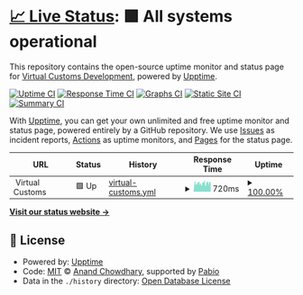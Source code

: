 # [📈 Live Status](https://Virtual-Customs-Development.github.io/upptime): <!--live status--> **🟩 All systems operational**

This repository contains the open-source uptime monitor and status page for [Virtual Customs Development](https://Virtual-Customs-Development.github.io/upptime), powered by [Upptime](https://github.com/upptime/upptime).

[![Uptime CI](https://github.com/Virtual-Customs-Development/upptime/workflows/Uptime%20CI/badge.svg)](https://github.com/Virtual-Customs-Development/upptime/actions?query=workflow%3A%22Uptime+CI%22)
[![Response Time CI](https://github.com/Virtual-Customs-Development/upptime/workflows/Response%20Time%20CI/badge.svg)](https://github.com/Virtual-Customs-Development/upptime/actions?query=workflow%3A%22Response+Time+CI%22)
[![Graphs CI](https://github.com/Virtual-Customs-Development/upptime/workflows/Graphs%20CI/badge.svg)](https://github.com/Virtual-Customs-Development/upptime/actions?query=workflow%3A%22Graphs+CI%22)
[![Static Site CI](https://github.com/Virtual-Customs-Development/upptime/workflows/Static%20Site%20CI/badge.svg)](https://github.com/Virtual-Customs-Development/upptime/actions?query=workflow%3A%22Static+Site+CI%22)
[![Summary CI](https://github.com/Virtual-Customs-Development/upptime/workflows/Summary%20CI/badge.svg)](https://github.com/Virtual-Customs-Development/upptime/actions?query=workflow%3A%22Summary+CI%22)

With [Upptime](https://upptime.js.org), you can get your own unlimited and free uptime monitor and status page, powered entirely by a GitHub repository. We use [Issues](https://github.com/Virtual-Customs-Development/upptime/issues) as incident reports, [Actions](https://github.com/Virtual-Customs-Development/upptime/actions) as uptime monitors, and [Pages](https://Virtual-Customs-Development.github.io/upptime) for the status page.

<!--start: status pages-->
<!-- This summary is generated by Upptime (https://github.com/upptime/upptime) -->
<!-- Do not edit this manually, your changes will be overwritten -->
<!-- prettier-ignore -->
| URL | Status | History | Response Time | Uptime |
| --- | ------ | ------- | ------------- | ------ |
| <img alt="" src="https://icons.duckduckgo.com/ip3/null.ico" height="13"> Virtual Customs | 🟩 Up | [virtual-customs.yml](https://github.com/Virtual-Customs-Development/upptime/commits/HEAD/history/virtual-customs.yml) | <details><summary><img alt="Response time graph" src="./graphs/virtual-customs/response-time-week.png" height="20"> 720ms</summary><br><a href="https://Virtual-Customs-Development.github.io/upptime/history/virtual-customs"><img alt="Response time 720" src="https://img.shields.io/endpoint?url=https%3A%2F%2Fraw.githubusercontent.com%2FVirtual-Customs-Development%2Fupptime%2FHEAD%2Fapi%2Fvirtual-customs%2Fresponse-time.json"></a><br><a href="https://Virtual-Customs-Development.github.io/upptime/history/virtual-customs"><img alt="24-hour response time 720" src="https://img.shields.io/endpoint?url=https%3A%2F%2Fraw.githubusercontent.com%2FVirtual-Customs-Development%2Fupptime%2FHEAD%2Fapi%2Fvirtual-customs%2Fresponse-time-day.json"></a><br><a href="https://Virtual-Customs-Development.github.io/upptime/history/virtual-customs"><img alt="7-day response time 720" src="https://img.shields.io/endpoint?url=https%3A%2F%2Fraw.githubusercontent.com%2FVirtual-Customs-Development%2Fupptime%2FHEAD%2Fapi%2Fvirtual-customs%2Fresponse-time-week.json"></a><br><a href="https://Virtual-Customs-Development.github.io/upptime/history/virtual-customs"><img alt="30-day response time 720" src="https://img.shields.io/endpoint?url=https%3A%2F%2Fraw.githubusercontent.com%2FVirtual-Customs-Development%2Fupptime%2FHEAD%2Fapi%2Fvirtual-customs%2Fresponse-time-month.json"></a><br><a href="https://Virtual-Customs-Development.github.io/upptime/history/virtual-customs"><img alt="1-year response time 720" src="https://img.shields.io/endpoint?url=https%3A%2F%2Fraw.githubusercontent.com%2FVirtual-Customs-Development%2Fupptime%2FHEAD%2Fapi%2Fvirtual-customs%2Fresponse-time-year.json"></a></details> | <details><summary><a href="https://Virtual-Customs-Development.github.io/upptime/history/virtual-customs">100.00%</a></summary><a href="https://Virtual-Customs-Development.github.io/upptime/history/virtual-customs"><img alt="All-time uptime 100.00%" src="https://img.shields.io/endpoint?url=https%3A%2F%2Fraw.githubusercontent.com%2FVirtual-Customs-Development%2Fupptime%2FHEAD%2Fapi%2Fvirtual-customs%2Fuptime.json"></a><br><a href="https://Virtual-Customs-Development.github.io/upptime/history/virtual-customs"><img alt="24-hour uptime 100.00%" src="https://img.shields.io/endpoint?url=https%3A%2F%2Fraw.githubusercontent.com%2FVirtual-Customs-Development%2Fupptime%2FHEAD%2Fapi%2Fvirtual-customs%2Fuptime-day.json"></a><br><a href="https://Virtual-Customs-Development.github.io/upptime/history/virtual-customs"><img alt="7-day uptime 100.00%" src="https://img.shields.io/endpoint?url=https%3A%2F%2Fraw.githubusercontent.com%2FVirtual-Customs-Development%2Fupptime%2FHEAD%2Fapi%2Fvirtual-customs%2Fuptime-week.json"></a><br><a href="https://Virtual-Customs-Development.github.io/upptime/history/virtual-customs"><img alt="30-day uptime 100.00%" src="https://img.shields.io/endpoint?url=https%3A%2F%2Fraw.githubusercontent.com%2FVirtual-Customs-Development%2Fupptime%2FHEAD%2Fapi%2Fvirtual-customs%2Fuptime-month.json"></a><br><a href="https://Virtual-Customs-Development.github.io/upptime/history/virtual-customs"><img alt="1-year uptime 100.00%" src="https://img.shields.io/endpoint?url=https%3A%2F%2Fraw.githubusercontent.com%2FVirtual-Customs-Development%2Fupptime%2FHEAD%2Fapi%2Fvirtual-customs%2Fuptime-year.json"></a></details>

<!--end: status pages-->

[**Visit our status website →**](https://Virtual-Customs-Development.github.io/upptime)

## 📄 License

- Powered by: [Upptime](https://github.com/upptime/upptime)
- Code: [MIT](./LICENSE) © [Anand Chowdhary](https://anandchowdhary.com), supported by [Pabio](https://pabio.com)
- Data in the `./history` directory: [Open Database License](https://opendatacommons.org/licenses/odbl/1-0/)
